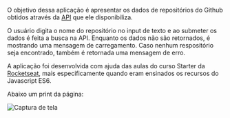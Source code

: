 O objetivo dessa aplicação é apresentar os dados de repositórios do Github obtidos através da [API]('https://api.github.com/repos') que ele disponibiliza.

O usuário digita o nome do repositório no input de texto e ao submeter os dados é feita a busca na API. Enquanto os dados não são retornados, é mostrando uma mensagem de carregamento. Caso nenhum respositório seja encontrado, também é retornada uma mensagem de erro.

A aplicação foi desenvolvida com ajuda das aulas do curso Starter da [Rocketseat](https://github.com/Rocketseat), mais especificamente quando eram ensinados os recursos do Javascript ES6.

Abaixo um print da página:

![Captura de tela](https://raw.githubusercontent.com/thomaz-s/javascript-es6-app/master/.github/print01.png)